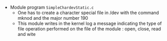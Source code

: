 - Module program `SimpleChardevStatic.c`
    - One has to create a character special file in /dev with the command mknod and the major number 190
    - This module writes in the kernel log a message indicating the type of file operation performed on the file of the module : open, close, read and wite

